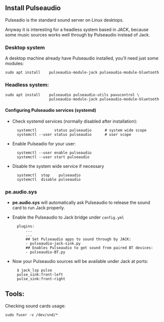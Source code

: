 
## Install Pulseaudio

Pulseadio is the standard sound server on Linux desktops.

Anyway it is interesting for a headless system based in JACK, because some music sources works well through by Pulseaudio instead of Jack.

### Desktop system

A desktop machine already have Pulseaudio installed, you'll need just some modules:

    sudo apt install    pulseaudio-module-jack pulseaudio-module-bluetooth

### Headless system:

    sudo apt install    pulseaudio pulseaudio-utils pavucontrol \
                        pulseaudio-module-jack pulseaudio-module-bluetooth


#### Configuring Pulseaudio services (systemd)

- Check systemd services (normally disabled after installation):

        systemctl        status pulseaudio      # system wide scope
        systemctl --user status pulseaudio      # user scope

- Enable Pulseadio for your user:

        systemctl --user enable pulseaudio
        systemctl --user start pulseaudio


- Disable the system wide service if necessary

        systemctl  stop    pulseaudio
        systemctl  disable pulseaudio

### pe.audio.sys

- **pe.audio.sys** will automatically ask Pulseaudio to release the sound card to run Jack properly.

- Enable the Pulseaudio to Jack bridge under `config.yml`

        plugins:
            ...
            ...
            ## Set Pulseaudio apps to sound through by JACK:
            - pulseaudio-jack-sink.py
            ## Enables Pulseaudio to get sound from paired BT devices:
            - pulseaudio-BT.py

- Now your Pulseaudio sources will be available under Jack at ports:

        $ jack_lsp pulse
        pulse_sink:front-left
        pulse_sink:front-right


## Tools:

Checking sound cards usage:

    sudo fuser -v /dev/snd/*

